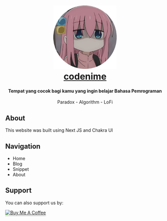 <h1 align="center">
  <br>
  <img src="public/avatar_codenime.png" style="width:200px; height: 200px; text-align: center"/>
  <br>
  <a href="https://www.codenime.xyz/" target="_blank">codenime</a>
  <br>
</h1>

<h4 align="center">Tempat yang cocok bagi kamu yang ingin belajar Bahasa Pemrograman</h4>

<p align="center">
  Paradox - Algorithm - LoFi
</p>

## About

This website was built using Next JS and Chakra UI

## Navigation

- Home
- Blog
- Snippet
- About

## Support

You can also support us by:

<p align="left">
  <a href="https://www.buymeacoffee.com/4ndrexyz" target="_blank"><img src="https://www.buymeacoffee.com/assets/img/custom_images/purple_img.png" alt="Buy Me A Coffee" style="height: 41px !important;width: 174px !important;box-shadow: 0px 3px 2px 0px rgba(190, 190, 190, 0.5) !important;-webkit-box-shadow: 0px 3px 2px 0px rgba(190, 190, 190, 0.5) !important;" ></a> &nbsp &nbsp
</p>

